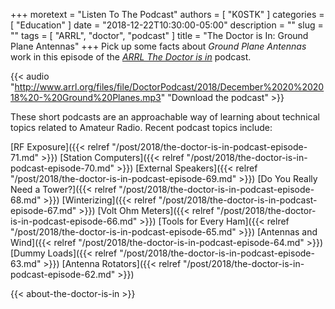 +++
moretext = "Listen To The Podcast"
authors = [ "K0STK" ]
categories = [ "Education" ]
date = "2018-12-22T10:30:00-05:00"
description = ""
slug = ""
tags = [ "ARRL", "doctor", "podcast" ]
title = "The Doctor is In: Ground Plane Antennas"
+++
Pick up some facts about
*Ground Plane Antennas*
work in this episode of the
[*ARRL The Doctor is in*](http://www.arrl.org/doctor/) podcast. 

<!--more-->

{{< audio "http://www.arrl.org/files/file/DoctorPodcast/2018/December%2020%202018%20-%20Ground%20Planes.mp3" "Download the podcast" >}}

These short podcasts are an approachable way of learning about technical
topics related to Amateur Radio. Recent podcast topics include:

[RF Exposure]({{< relref "/post/2018/the-doctor-is-in-podcast-episode-71.md" >}})
[Station Computers]({{< relref "/post/2018/the-doctor-is-in-podcast-episode-70.md" >}})
[External Speakers]({{< relref "/post/2018/the-doctor-is-in-podcast-episode-69.md" >}})
[Do You Really Need a Tower?]({{< relref "/post/2018/the-doctor-is-in-podcast-episode-68.md" >}})
[Winterizing]({{< relref "/post/2018/the-doctor-is-in-podcast-episode-67.md" >}})
[Volt Ohm Meters]({{< relref "/post/2018/the-doctor-is-in-podcast-episode-66.md" >}})
[Tools for Every Ham]({{< relref "/post/2018/the-doctor-is-in-podcast-episode-65.md" >}})
[Antennas and Wind]({{< relref "/post/2018/the-doctor-is-in-podcast-episode-64.md" >}})
[Dummy Loads]({{< relref "/post/2018/the-doctor-is-in-podcast-episode-63.md" >}})
[Antenna Rotators]({{< relref "/post/2018/the-doctor-is-in-podcast-episode-62.md" >}})

{{< about-the-doctor-is-in >}}
